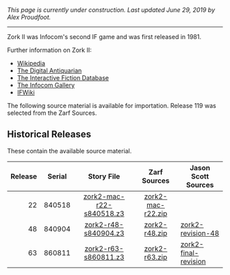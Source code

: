 *This page is currently under construction. Last updated June 29, 2019 by Alex Proudfoot.*

----

Zork II was Infocom's second IF game and was first released in 1981.

Further information on Zork II:

* [Wikipedia](https://en.wikipedia.org/wiki/Zork_II)
* [The Digital Antiquarian](https://www.filfre.net/2012/05/zork-ii-part-1/)
* [The Interactive Fiction Database](https://ifdb.tads.org/viewgame?id=yzzm4puxyjakk8c4)
* [The Infocom Gallery](https://gallery.guetech.org/zork2/zork2.html)
* [IFWiki](http://www.ifwiki.org/index.php/Zork_II)

The following source material is available for importation. Release 119 was selected from the Zarf Sources.

## Historical Releases

These contain the available source material.

| Release | Serial | Story File                  | Zarf Sources        | Jason Scott Sources    |
| -------:|:------:|:---------------------------:|:-------------------:| ---------------------- |
|      22 | 840518 |  [zork2-mac-r22-s840518.z3] | [zork2-mac-r22.zip] |                        |
|      48 | 840904 |      [zork2-r48-s840904.z3] |     [zork2-r48.zip] | [zork2-revision-48]    |
|      63 | 860811 |      [zork2-r63-s860811.z3] |     [zork2-r63.zip] | [zork2-final-revision] |

[zork2-mac-r22-s840518.z3]: https://eblong.com/infocom/gamefiles/zork2-mac-r22-s840518.z3
[zork2-mac-r22.zip]: https://eblong.com/infocom/sources/zork2-mac-r22.zip

[zork2-r48-s840904.z3]: https://eblong.com/infocom/gamefiles/zork2-r48-s840904.z3
[zork2-r48.zip]: https://eblong.com/infocom/sources/zork2-r48.zip
[zork2-revision-48]: https://github.com/historicalsource/zork2/tree/d26f1573576909c6da9a02adc0c9d428c99c873f

[zork2-r63-s860811.z3]: https://eblong.com/infocom/gamefiles/zork2-r63-s860811.z3
[zork2-r63.zip]: https://eblong.com/infocom/sources/zork2-r63.zip
[zork2-final-revision]: https://github.com/historicalsource/zork2/tree/e57804a45359004fd95f29cc015481ea124376e6
